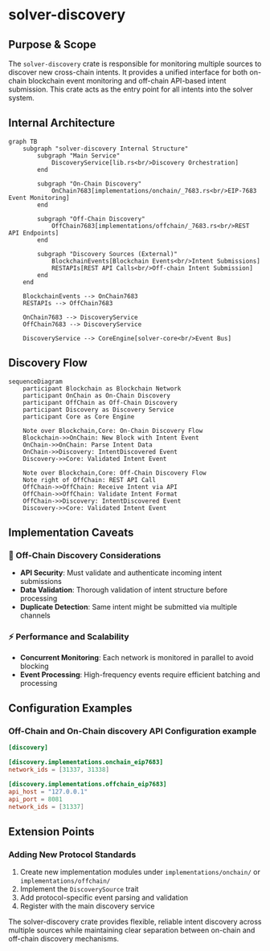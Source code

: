 # solver-discovery

## Purpose & Scope

The `solver-discovery` crate is responsible for monitoring multiple sources to discover new cross-chain intents. It provides a unified interface for both on-chain blockchain event monitoring and off-chain API-based intent submission. This crate acts as the entry point for all intents into the solver system.

## Internal Architecture

```mermaid
graph TB
    subgraph "solver-discovery Internal Structure"
        subgraph "Main Service"
            DiscoveryService[lib.rs<br/>Discovery Orchestration]
        end

        subgraph "On-Chain Discovery"
            OnChain7683[implementations/onchain/_7683.rs<br/>EIP-7683 Event Monitoring]
        end

        subgraph "Off-Chain Discovery"
            OffChain7683[implementations/offchain/_7683.rs<br/>REST API Endpoints]
        end

        subgraph "Discovery Sources (External)"
            BlockchainEvents[Blockchain Events<br/>Intent Submissions]
            RESTAPIs[REST API Calls<br/>Off-chain Intent Submission]
        end
    end

    BlockchainEvents --> OnChain7683
    RESTAPIs --> OffChain7683

    OnChain7683 --> DiscoveryService
    OffChain7683 --> DiscoveryService

    DiscoveryService --> CoreEngine[solver-core<br/>Event Bus]
```

## Discovery Flow

```mermaid
sequenceDiagram
    participant Blockchain as Blockchain Network
    participant OnChain as On-Chain Discovery
    participant OffChain as Off-Chain Discovery
    participant Discovery as Discovery Service
    participant Core as Core Engine

    Note over Blockchain,Core: On-Chain Discovery Flow
    Blockchain->>OnChain: New Block with Intent Event
    OnChain->>OnChain: Parse Intent Data
    OnChain->>Discovery: IntentDiscovered Event
    Discovery->>Core: Validated Intent Event

    Note over Blockchain,Core: Off-Chain Discovery Flow
    Note right of OffChain: REST API Call
    OffChain->>OffChain: Receive Intent via API
    OffChain->>OffChain: Validate Intent Format
    OffChain->>Discovery: IntentDiscovered Event
    Discovery->>Core: Validated Intent Event
```

## Implementation Caveats

### 📡 Off-Chain Discovery Considerations

- **API Security**: Must validate and authenticate incoming intent submissions
- **Data Validation**: Thorough validation of intent structure before processing
- **Duplicate Detection**: Same intent might be submitted via multiple channels

### ⚡ Performance and Scalability

- **Concurrent Monitoring**: Each network is monitored in parallel to avoid blocking
- **Event Processing**: High-frequency events require efficient batching and processing

## Configuration Examples

### Off-Chain and On-Chain discovery API Configuration example

```toml
[discovery]

[discovery.implementations.onchain_eip7683]
network_ids = [31337, 31338]

[discovery.implementations.offchain_eip7683]
api_host = "127.0.0.1"
api_port = 8081
network_ids = [31337]
```

## Extension Points

### Adding New Protocol Standards

1. Create new implementation modules under `implementations/onchain/` or `implementations/offchain/`
2. Implement the `DiscoverySource` trait
3. Add protocol-specific event parsing and validation
4. Register with the main discovery service

The solver-discovery crate provides flexible, reliable intent discovery across multiple sources while maintaining clear separation between on-chain and off-chain discovery mechanisms.
